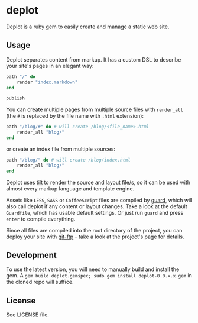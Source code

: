 deplot
======

Deplot is a ruby gem to easily create and manage a static web site.

Usage
-----

Deplot separates content from markup. It has a custom DSL to describe your site's pages in an elegant way:

```ruby
path "/" do
	render "index.markdown"
end

publish
```

You can create multiple pages from multiple source files with `render_all` (the `#` is replaced by the file name with `.html` extension):

```ruby
path "/blog/#" do # will create /blog/<file_name>.html
	render_all "blog/"
end
```

or create an index file from multiple sources:

```ruby
path "/blog/" do # will create /blog/index.html
	render_all "blog/"
end
```

Deplot uses [tilt][tilt] to render the source and layout file/s, so it can be used with almost every markup language and template engine.

Assets like `LESS`, `SASS` or `CoffeeScript` files are compiled by [guard][guard], which will also call deplot if any content or layout changes. Take a look at the default `Guardfile`, which has usable default settings. Or just run `guard` and press `enter` to compile everything.

Since all files are compiled into the root directory of the project, you can deploy your site with [git-ftp][git-ftp] - take a look at the project's page for details.

Development
-----------

To use the latest version, you will need to manually build and install the gem. A `gem build deplot.gemspec; sudo gem install deplot-0.0.x.x.gem` in the cloned repo will suffice.

License
-------

See LICENSE file.

[tilt]: https://github.com/rtomayko/tilt
[guard]: https://
[git-ftp]: https://